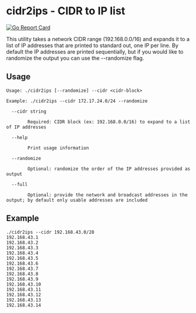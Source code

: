 # cidr2ips - CIDR to IP list 
[![Go Report Card](https://goreportcard.com/badge/github.com/robert-mcdermott/cidr2ips)](https://goreportcard.com/report/github.com/robert-mcdermott/cidr2ips)

This utility takes a network CIDR range (192.168.0.0/16) and expands it to a list of IP addresses that are printed to standard out, one IP per line. By default the IP addresses are printed sequentially, but if you would like to randomize the output you can use the --randomize flag.

## Usage

```
Usage: ./cidr2ips [--randomize] --cidr <cidr-block>

Example: ./cidr2ips --cidr 172.17.24.0/24 --randomize

  --cidr string
    
        Required: CIDR block (ex: 192.168.0.0/16) to expand to a list of IP addresses
    
  --help
    
        Print usage information
    
  --randomize
    
        Optional: randomize the order of the IP addresses provided as output

  --full

        Optional: provide the network and broadcast addresses in the output; by default only usable addresses are included
```


## Example

```
./cidr2ips --cidr 192.168.43.0/28 
192.168.43.1
192.168.43.2
192.168.43.3
192.168.43.4
192.168.43.5
192.168.43.6
192.168.43.7
192.168.43.8
192.168.43.9
192.168.43.10
192.168.43.11
192.168.43.12
192.168.43.13
192.168.43.14
```